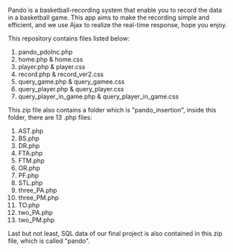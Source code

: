Pando is a basketball-recording system that enable you to record the data in a basketball game. 
This app aims to make the recording simple and efficient, and we use Ajax to realize the real-time response, hope you enjoy.

This repository contains files listed below:
1. pando_pdoInc.php
2. home.php & home.css
3. player.php & player.css
4. record.php & record_ver2.css
5. query_game.php & query_gamee.css
6. query_player.php & query_player.css
7. query_player_in_game.php & query_player_in_game.css

This zip file also contains a folder which is "pando_insertion", 
inside this folder,
there are 13 .php files:
1. AST.php
2. BS.php
3. DR.php
4. FTA.php
5. FTM.php
6. OR.php
7. PF.php
8. STL.php
9. three_PA.php
10. three_PM.php
11. TO.php
12. two_PA.php
13. two_PM.php

Last but not least,
SQL data of our final project is also contained in this zip file,
which is called "pando".
